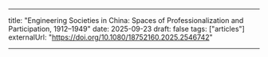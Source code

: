 ---

title: "Engineering Societies in China: Spaces of Professionalization and Participation, 1912–1949"
date: 2025-09-23
draft: false
tags: ["articles"]
externalUrl: "https://doi.org/10.1080/18752160.2025.2546742"

---